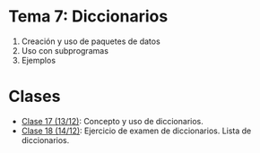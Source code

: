 # Tema 7: Diccionarios

1. Creación y uso de paquetes de datos
2. Uso con subprogramas
3. Ejemplos

# Clases
* [Clase 17 (13/12)](clase17.md): Concepto y uso de diccionarios.
* [Clase 18 (14/12)](clase18.md): Ejercicio de examen de diccionarios. Lista de diccionarios.
